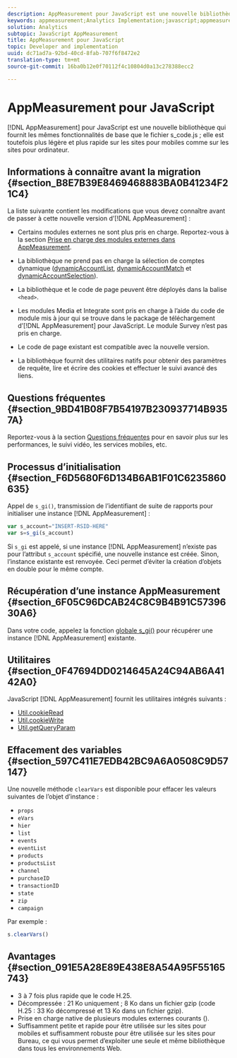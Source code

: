 ```yaml
---
description: AppMeasurement pour JavaScript est une nouvelle bibliothèque qui fournit les mêmes fonctionnalités de base que le fichier s_code.js ; elle est toutefois plus légère et plus rapide sur les sites pour mobiles comme sur les sites pour Bureau.
keywords: appmeasurement;Analytics Implementation;javascript;appmeasurement for javascript;initialization;retrieve appmeasurement instance;clear vars;clearvars;appmeasurement utilities;appmeasurement instance;appmeasurement benefits
solution: Analytics
subtopic: JavaScript AppMeasurement
title: AppMeasurement pour JavaScript
topic: Developer and implementation
uuid: dc71ad7a-92bd-40cd-8fab-707f6f8472e2
translation-type: tm+mt
source-git-commit: 16ba0b12e0f70112f4c10804d0a13c278388ecc2

---
```



# AppMeasurement pour JavaScript

[!DNL AppMeasurement] pour JavaScript est une nouvelle bibliothèque qui fournit les mêmes fonctionnalités de base que le fichier s_code.js ; elle est toutefois plus légère et plus rapide sur les sites pour mobiles comme sur les sites pour ordinateur.

## Informations à connaître avant la migration {#section_B8E7B39E8469468883BA0B41234F21C4}

La liste suivante contient les modifications que vous devez connaître avant de passer à cette nouvelle version d’[!DNL AppMeasurement] :

* Certains modules externes ne sont plus pris en charge. Reportez-vous à la section [Prise en charge des modules externes dans AppMeasurement](/help/implement/js-implementation/c-appmeasurement-js/plugins-support.md).
* La bibliothèque ne prend pas en charge la sélection de comptes dynamique ([dynamicAccountList](/help/implement/js-implementation/c-variables/configuration-variables.md), [dynamicAccountMatch](/help/implement/js-implementation/c-variables/configuration-variables.md) et [dynamicAccountSelection](/help/implement/js-implementation/c-variables/configuration-variables.md)).

* La bibliothèque et le code de page peuvent être déployés dans la balise `<head>`.
* Les modules Media et Integrate sont pris en charge à l’aide du code de module mis à jour qui se trouve dans le package de téléchargement d’[!DNL AppMeasurement] pour JavaScript. Le module Survey n’est pas pris en charge.
* Le code de page existant est compatible avec la nouvelle version.
* La bibliothèque fournit des utilitaires natifs pour obtenir des paramètres de requête, lire et écrire des cookies et effectuer le suivi avancé des liens.

## Questions fréquentes {#section_9BD41B08F7B54197B230937714B9357A}

Reportez-vous à la section [Questions fréquentes](/help/implement/faq.md) pour en savoir plus sur les performances, le suivi vidéo, les services mobiles, etc.

## Processus d’initialisation {#section_F6D5680F6D134B6AB1F01C6235860635}

Appel de `s_gi()`, transmission de l’identifiant de suite de rapports pour initialiser une instance [!DNL AppMeasurement] :

```js
var s_account="INSERT-RSID-HERE"
var s=s_gi(s_account)
```

Si `s_gi` est appelé, si une instance [!DNL AppMeasurement] n’existe pas pour l’attribut `s_account` spécifié, une nouvelle instance est créée. Sinon, l’instance existante est renvoyée. Ceci permet d’éviter la création d’objets en double pour le même compte.

## Récupération d’une instance AppMeasurement {#section_6F05C96DCAB24C8C9B4B91C5739630A6}

Dans votre code, appelez la fonction [globale s_gi()](/help/implement/js-implementation/function-s-gi.md) pour récupérer une instance [!DNL AppMeasurement] existante.

## Utilitaires {#section_0F47694DD0214645A24C94AB6A4142A0}

JavaScript [!DNL AppMeasurement] fournit les utilitaires intégrés suivants :

* [Util.cookieRead](/help/implement/js-implementation/util-cookieread.md)
* [Util.cookieWrite](/help/implement/js-implementation/util-cookiewrite.md)
* [Util.getQueryParam](/help/implement/js-implementation/util-getqueryparam.md)

## Effacement des variables {#section_597C411E7EDB42BC9A6A0508C9D57147}

Une nouvelle méthode `clearVars` est disponible pour effacer les valeurs suivantes de l’objet d’instance :

* `props`
* `eVars`
* `hier`
* `list`
* `events`
* `eventList`
* `products`
* `productsList`
* `channel`
* `purchaseID`
* `transactionID`
* `state`
* `zip`
* `campaign`

Par exemple :

```js
s.clearVars()
```

## Avantages {#section_091E5A28E89E438E8A54A95F55165743}

* 3 à 7 fois plus rapide que le code H.25.
* Décompressée : 21 Ko uniquement ; 8 Ko dans un fichier gzip (code H.25 : 33 Ko décompressé et 13 Ko dans un fichier gzip).
* Prise en charge native de plusieurs modules externes courants ().
* Suffisamment petite et rapide pour être utilisée sur les sites pour mobiles et suffisamment robuste pour être utilisée sur les sites pour Bureau, ce qui vous permet d’exploiter une seule et même bibliothèque dans tous les environnements Web.

